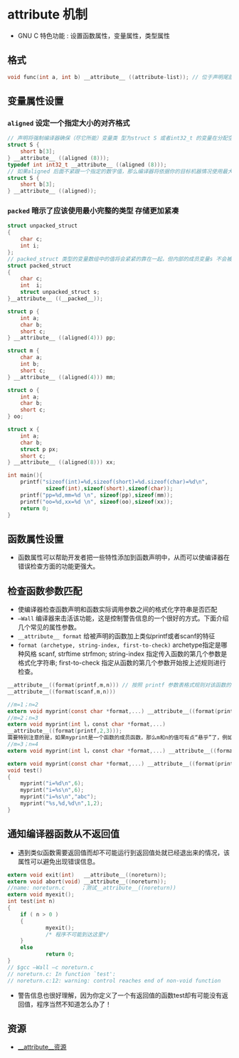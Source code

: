 # __attribute__ 机制

- GNU C 特色功能 : 设置函数属性，变量属性，类型属性

## 格式

```c
void func(int a, int b) __attribute__ ((attribute-list)); // 位于声明尾部
```

## 变量属性设置

### `aligned` 设定一个指定大小的对齐格式

```c
// 声明将强制编译器确保（尽它所能）变量类 型为struct S 或者int32_t 的变量在分配空间时采用8 字节对齐方式
struct S {
    short b[3];
} __attribute__ ((aligned (8)));
typedef int int32_t __attribute__ ((aligned (8)));
// 如果aligned 后面不紧跟一个指定的数字值，那么编译器将依据你的目标机器情况使用最大最有益的对齐方式
struct S {
    short b[3];
} __attribute__ ((aligned));
```

### `packed` 暗示了应该使用最小完整的类型 存储更加紧凑

```c
struct unpacked_struct
{
    char c;
    int i;
};
// packed_struct 类型的变量数组中的值将会紧紧的靠在一起，但内部的成员变量s 不会被pack
struct packed_struct
{
    char c;
    int  i;
    struct unpacked_struct s;
}__attribute__ ((__packed__));
```

```c
struct p {
    int a;
    char b;
    short c;
} __attribute__ ((aligned(4))) pp;

struct m {
    char a;
    int b;
    short c;
} __attribute__ ((aligned(4))) mm;

struct o {
    int a;
    char b;
    short c;
} oo;

struct x {
    int a;
    char b;
    struct p px;
    short c;
} __attribute__ ((aligned(8))) xx;

int main(){
    printf("sizeof(int)=%d,sizeof(short)=%d.sizeof(char)=%d\n",
            sizeof(int),sizeof(short),sizeof(char));
    printf("pp=%d,mm=%d \n", sizeof(pp),sizeof(mm));
    printf("oo=%d,xx=%d \n", sizeof(oo),sizeof(xx));
    return 0;
}
```

## 函数属性设置

- 函数属性可以帮助开发者把一些特性添加到函数声明中，从而可以使编译器在错误检查方面的功能更强大。

## 检查函数参数匹配

- 使编译器检查函数声明和函数实际调用参数之间的格式化字符串是否匹配
- `–Wall` 编译器来击活该功能，这是控制警告信息的一个很好的方式。下面介绍几个常见的属性参数。
- `__attribute__ format` 给被声明的函数加上类似printf或者scanf的特征
- `format (archetype, string-index, first-to-check)` archetype指定是哪种风格 scanf, strftime strfmon; string-index 指定传入函数的第几个参数是格式化字符串; first-to-check 指定从函数的第几个参数开始按上述规则进行检查。

```c
__attribute__((format(printf,m,n))) // 按照 printf 参数表格式规则对该函数的参数进行检查
__attribute__((format(scanf,m,n)))

//m=1；n=2
extern void myprint(const char *format,...) __attribute__((format(printf,1,2)));
//m=2；n=3
extern void myprint(int l，const char *format,...) 
__attribute__((format(printf,2,3)));
需要特别注意的是，如果myprint是一个函数的成员函数，那么m和n的值可有点“悬乎”了，例如：
//m=3；n=4
extern void myprint(int l，const char *format,...) __attribute__((format(printf,3,4)));

extern void myprint(const char *format,...) __attribute__((format(printf,1,2)));
void test()
{
    myprint("i=%d\n",6);
    myprint("i=%s\n",6);
    myprint("i=%s\n","abc");
    myprint("%s,%d,%d\n",1,2);
}
```

## 通知编译器函数从不返回值

- 遇到类似函数需要返回值而却不可能运行到返回值处就已经退出来的情况，该属性可以避免出现错误信息。

```c
extern void exit(int)   __attribute__((noreturn));
extern void abort(void) __attribute__((noreturn));
//name: noreturn.c     ；测试__attribute__((noreturn))
extern void myexit();
int test(int n)
{
    if ( n > 0 )
    {
            myexit();
            /* 程序不可能到达这里*/
    }
    else
            return 0;
}
// $gcc –Wall –c noreturn.c
// noreturn.c: In function `test':
// noreturn.c:12: warning: control reaches end of non-void function
```

- 警告信息也很好理解，因为你定义了一个有返回值的函数test却有可能没有返回值，程序当然不知道怎么办了！

## 资源

- [__attribute__资源](https://www.cnblogs.com/astwish/p/3460618.html)